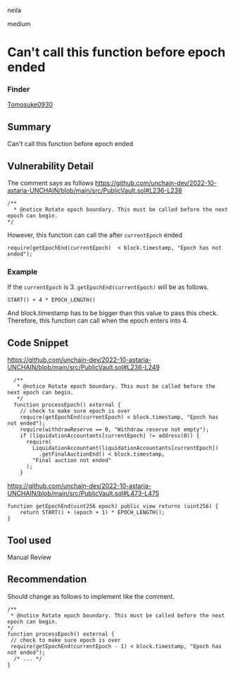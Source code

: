 neila

medium

# Can't call this function before epoch ended

### Finder 
[Tomosuke0930](https://github.com/Tomosuke0930)

## Summary
Can't call this function before epoch ended

## Vulnerability Detail
The comment says as follows
https://github.com/unchain-dev/2022-10-astaria-UNCHAIN/blob/main/src/PublicVault.sol#L236-L238
```solidity
/**
  * @notice Rotate epoch boundary. This must be called before the next epoch can begin.
*/
```
However, this function can call the after `currentEpoch` ended
```solidity
require(getEpochEnd(currentEpoch)  < block.timestamp, "Epoch has not ended");
```
### Example
If the `currentEpoch` is 3.
`getEpochEnd(currentEpoch)` will be as follows.
```solidity
START() + 4 * EPOCH_LENGTH()
```
And block.timestamp has to be bigger than this value to pass this check. Therefore, this function can call when the epoch enters into 4.

## Code Snippet
https://github.com/unchain-dev/2022-10-astaria-UNCHAIN/blob/main/src/PublicVault.sol#L236-L249
```solidity
  /**
   * @notice Rotate epoch boundary. This must be called before the next epoch can begin.
   */
  function processEpoch() external {
    // check to make sure epoch is over
    require(getEpochEnd(currentEpoch) < block.timestamp, "Epoch has not ended");
    require(withdrawReserve == 0, "Withdraw reserve not empty");
    if (liquidationAccountants[currentEpoch] != address(0)) {
      require(
        LiquidationAccountant(liquidationAccountants[currentEpoch])
          .getFinalAuctionEnd() < block.timestamp,
        "Final auction not ended"
      );
    }
```
https://github.com/unchain-dev/2022-10-astaria-UNCHAIN/blob/main/src/PublicVault.sol#L473-L475
```solidity
function getEpochEnd(uint256 epoch) public view returns (uint256) {
    return START() + (epoch + 1) * EPOCH_LENGTH();
}

```


## Tool used
Manual Review

## Recommendation
Should change as follows to implement like the comment.
```solidity
/**
 * @notice Rotate epoch boundary. This must be called before the next epoch can begin.
*/
function processEpoch() external {
 // check to make sure epoch is over
 require(getEpochEnd(currentEpoch - 1) < block.timestamp, "Epoch has not ended");
  /* ... */
}
```
